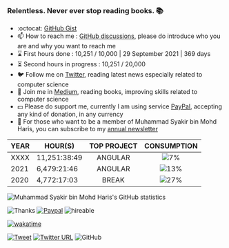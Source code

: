 ### Relentless. Never ever stop reading books. 📚

- :octocat: [GitHub Gist](https://gist.github.com/syakirharis25)
- 📫 How to reach me : [GitHub discussions](https://github.com/syakirharis25/syakirharis25/discussions), please do introduce who you are and why you want to reach me
- ⌛ First hours done : 10,251 / 10,000 | 29 September 2021 | 369 days
- ⏳ Second hours in progress : 10,251 / 20,000 
- 🐦 Follow me on [Twitter](https://twitter.com/syakirharis25), reading latest news especially related to computer science
- 📖 Join me in [Medium](https://syakirharis25.medium.com), reading books, improving skills related to computer science
- 💵 Please do support me, currently I am using service [PayPal](https://paypal.me/syakirharis), accepting any kind of donation, in any currency 
- 📰 For those who want to be a member of Muhammad Syakir bin Mohd Haris, you can subscribe to my [annual newsletter](https://www.getrevue.co/profile/syakirharis25/members)

| YEAR  | HOUR(S)      | TOP PROJECT | CONSUMPTION |
|-------|--------------|-------------|------------ |
| XXXX  | 11,251:38:49 | <div align="center"> ANGULAR </div>     | <div align="center"> ![7%](https://progress-bar.dev/7) </div>
| 2021  | 6,479:21:46  | <div align="center"> ANGULAR </div>     | <div align="center"> ![13%](https://progress-bar.dev/13) </div>
| 2020  | 4,772:17:03  | <div align="center"> BREAK </div>       | <div align="center"> ![27%](https://progress-bar.dev/27) </div>
  
![Muhammad Syakir bin Mohd Haris's GitHub statistics](https://github-readme-stats.vercel.app/api?username=syakirharis25&show_icons=true&theme=tokyonight)

![Thanks](https://komarev.com/ghpvc/?username=syakirharis25&label=Muhammad+Syakir+bin+Mohd+Haris+GitHub) [![Paypal](https://camo.githubusercontent.com/8e89d20419f7babe62aff7e14fca01635ff807cacc549e2a94baabadc4d77349/68747470733a2f2f696d672e736869656c64732e696f2f62616467652f737570706f72742d50617950616c2d626c75653f6c6f676f3d50617950616c267374796c653d666c61742d737175617265266c6162656c3d446f6e617465)](https://paypal.me/syakirharis) ![hireable](https://camo.githubusercontent.com/ff7a385945142681b89aaf11bd0e9792e6a1bb9b9daf3e155275b1ebfe334b7d/68747470733a2f2f63646e2e7261776769742e636f6d2f6869656e64762f6869726561626c652f6d61737465722f7374796c65732f64656661756c742f7965732e737667)

[![wakatime](https://github-readme-stats.vercel.app/api/wakatime?username=syakirharis25&layout=compact&custom_title=I%20am%20currently%20working%20on)](https://github.com/anuraghazra/github-readme-stats)

[![Tweet](https://camo.githubusercontent.com/ba6a0298e220e449fbeb57c321bf15769fcc4fe62fa4b00909b09266505ccbbd/68747470733a2f2f696d672e736869656c64732e696f2f747769747465722f75726c3f7374796c653d736f6369616c2675726c3d6874747073253341253246253246726168756c646b6a61696e2e6769746875622e696f2532466769746875622d70726f66696c652d726561646d652d67656e657261746f72)](https://twitter.com/intent/tweet?url=https://github.com/syakirharis25) [![Twitter URL](https://img.shields.io/twitter/url/https/twitter.com/bukotsunikki.svg?style=social&label=Follow%20%40syakirharis25)](https://twitter.com/syakirharis25) ![GitHub](https://img.shields.io/github/followers/syakirharis25.svg?style=social&label=Follow&maxAge=2592000)
